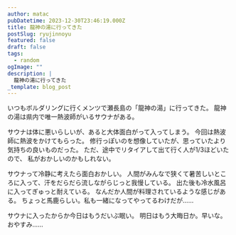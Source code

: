 ```yaml
---
author: matac
pubDatetime: 2023-12-30T23:46:19.000Z
title: 龍神の湯に行ってきた
postSlug: ryujinnoyu
featured: false
draft: false
tags:
  - random
ogImage: ""
description: |
  龍神の湯に行ってきた
_template: blog_post
---
```


いつもボルダリングに行くメンツで瀬長島の「龍神の湯」に行ってきた。
龍神の湯は県内で唯一熱波師がいるサウナがある。

サウナは体に悪いらしいが、あると大体面白がって入ってしまう。
今回は熱波師に熱波をかけてもらった。
修行っぽいのを想像していたが、思っていたより気持ちの良いものだった。
ただ、途中でリタイアして出て行く人が1/3ほどいたので、
私がおかしいのかもしれない。

サウナって冷静に考えたら面白おかしい。
人間がみんなで狭くて暑苦しいところに入って、汗をだらだら流しながらじっと我慢している。
出た後も冷水風呂に入ってぎゅっと耐えている。
なんだか人間が料理されているような感じがある。
ちょっと馬鹿らしい。私も一緒になってやってるわけだが......

サウナに入ったからか今日はもうだいぶ眠い。
明日はもう大晦日か。早いな。
おやすみ......
